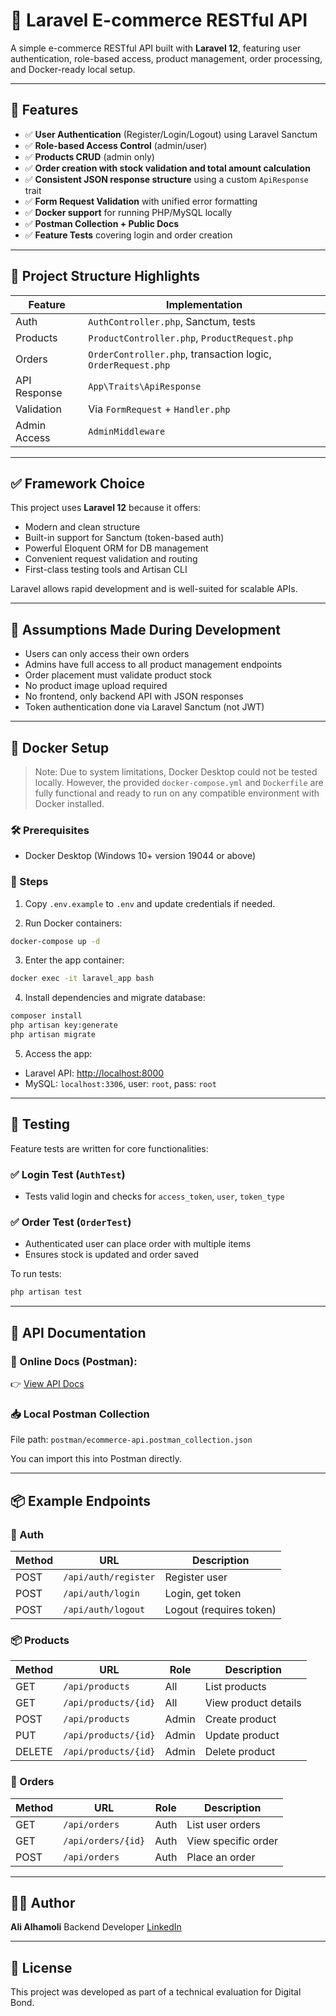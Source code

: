 # 🛒 Laravel E-commerce RESTful API

A simple e-commerce RESTful API built with **Laravel 12**, featuring user authentication, role-based access, product management, order processing, and Docker-ready local setup.

---

## 🚀 Features

* ✅ **User Authentication** (Register/Login/Logout) using Laravel Sanctum
* ✅ **Role-based Access Control** (admin/user)
* ✅ **Products CRUD** (admin only)
* ✅ **Order creation with stock validation and total amount calculation**
* ✅ **Consistent JSON response structure** using a custom `ApiResponse` trait
* ✅ **Form Request Validation** with unified error formatting
* ✅ **Docker support** for running PHP/MySQL locally
* ✅ **Postman Collection + Public Docs**
* ✅ **Feature Tests** covering login and order creation

---

## 📁 Project Structure Highlights

| Feature      | Implementation                                               |
| ------------ | ------------------------------------------------------------ |
| Auth         | `AuthController.php`, Sanctum, tests                         |
| Products     | `ProductController.php`, `ProductRequest.php`                |
| Orders       | `OrderController.php`, transaction logic, `OrderRequest.php` |
| API Response | `App\Traits\ApiResponse`                                     |
| Validation   | Via `FormRequest` + `Handler.php`                            |
| Admin Access | `AdminMiddleware`                                            |

---

## ✅ Framework Choice

This project uses **Laravel 12** because it offers:

* Modern and clean structure
* Built-in support for Sanctum (token-based auth)
* Powerful Eloquent ORM for DB management
* Convenient request validation and routing
* First-class testing tools and Artisan CLI

Laravel allows rapid development and is well-suited for scalable APIs.

---

## 📌 Assumptions Made During Development

* Users can only access their own orders
* Admins have full access to all product management endpoints
* Order placement must validate product stock
* No product image upload required
* No frontend, only backend API with JSON responses
* Token authentication done via Laravel Sanctum (not JWT)

---

## 🐳 Docker Setup

> Note: Due to system limitations, Docker Desktop could not be tested locally. However, the provided `docker-compose.yml` and `Dockerfile` are fully functional and ready to run on any compatible environment with Docker installed.

### 🛠 Prerequisites

* Docker Desktop (Windows 10+ version 19044 or above)

### 🧪 Steps

1. Copy `.env.example` to `.env` and update credentials if needed.

2. Run Docker containers:

```bash
docker-compose up -d
```

3. Enter the app container:

```bash
docker exec -it laravel_app bash
```

4. Install dependencies and migrate database:

```bash
composer install
php artisan key:generate
php artisan migrate
```

5. Access the app:

* Laravel API: [http://localhost:8000](http://localhost:8000)
* MySQL: `localhost:3306`, user: `root`, pass: `root`

---

## 🧪 Testing

Feature tests are written for core functionalities:

### ✅ Login Test (`AuthTest`)

* Tests valid login and checks for `access_token`, `user`, `token_type`

### ✅ Order Test (`OrderTest`)

* Authenticated user can place order with multiple items
* Ensures stock is updated and order saved

To run tests:

```bash
php artisan test
```

---

## 📎 API Documentation

### 🔗 Online Docs (Postman):

👉 [View API Docs](https://documenter.getpostman.com/view/31946109/2sB2x6nshZ)

### 📥 Local Postman Collection

File path: `postman/ecommerce-api.postman_collection.json`

You can import this into Postman directly.

---

## 📦 Example Endpoints

### 🔐 Auth

| Method | URL                  | Description             |
| ------ | -------------------- | ----------------------- |
| POST   | `/api/auth/register` | Register user           |
| POST   | `/api/auth/login`    | Login, get token        |
| POST   | `/api/auth/logout`   | Logout (requires token) |

### 📦 Products

| Method | URL                  | Role  | Description          |
| ------ | -------------------- | ----- | -------------------- |
| GET    | `/api/products`      | All   | List products        |
| GET    | `/api/products/{id}` | All   | View product details |
| POST   | `/api/products`      | Admin | Create product       |
| PUT    | `/api/products/{id}` | Admin | Update product       |
| DELETE | `/api/products/{id}` | Admin | Delete product       |

### 🛒 Orders

| Method | URL                | Role | Description         |
| ------ | ------------------ | ---- | ------------------- |
| GET    | `/api/orders`      | Auth | List user orders    |
| GET    | `/api/orders/{id}` | Auth | View specific order |
| POST   | `/api/orders`      | Auth | Place an order      |

---

## 👨‍💻 Author

**Ali Alhamoli**
Backend Developer
[LinkedIn](https://linkedin.com/in/ali-alhamoli)

---

## 📝 License

This project was developed as part of a technical evaluation for Digital Bond.
